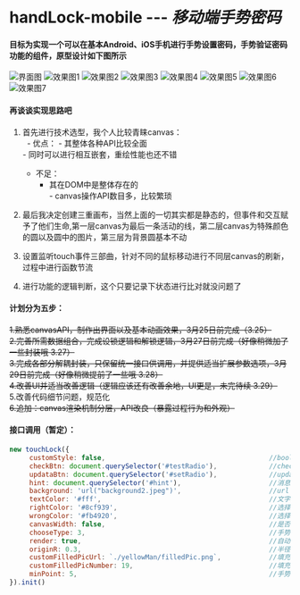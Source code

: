 # handLock-mobile --- *移动端手势密码*  

#### 目标为实现一个可以在基本Android、iOS手机进行手势设置密码，手势验证密码功能的组件，原型设计如下图所示  

![](https://p1.ssl.qhimg.com/t01d73f4b567014b497.png "界面图")
![](https://p5.ssl.qhimg.com/t01ad2dbd1fa3195d55.png "效果图1")
![](https://p3.ssl.qhimg.com/t01e3ccb14544b73cc3.png "效果图2")
![](https://p4.ssl.qhimg.com/t01e29ee99bbe73b256.png "效果图3")
![](https://p4.ssl.qhimg.com/t01698b3be9b0d473e7.png "效果图4")
![](https://p3.ssl.qhimg.com/t01dc54ccf4133d2b06.png "效果图5")
![](https://p1.ssl.qhimg.com/t01410791e9c637add0.png "效果图6")
![](https://p0.ssl.qhimg.com/t019bf08a6f82f1d289.png "效果图7")  

#### 再谈谈实现思路吧  
1. 首先进行技术选型，我个人比较青睐canvas：  
   - 优点： 
        - 其整体各种API比较全面  
         - 同时可以进行相互嵌套，重绘性能也还不错   
   - 不足： 
        - 其在DOM中是整体存在的  
         - canvas操作API数目多，比较繁琐    

2. 最后我决定创建三重画布，当然上面的一切其实都是静态的，但事件和交互赋予了他们生命,第一层canvas为最后一条活动的线，第二层canvas为特殊颜色的圆以及圆中的图片，第三层为背景圆基本不动

3. 设置监听touch事件三部曲，针对不同的鼠标移动进行不同层canvas的刷新，过程中进行函数节流

4. 进行功能的逻辑判断，这个只要记录下状态进行比对就没问题了  

#### 计划分为五步：  

~~1.熟悉canvasAPI，制作出界面以及基本动画效果，3月25日前完成（3.25）~~  
~~2.完善所需数据组合，完成设锁逻辑和解锁逻辑，3月27日前完成（好像稍微加了一些封装哦 3.27）~~  
~~3.完成各部分解耦封装，只保留统一接口供调用，并提供适当扩展参数选项，3月29日前完成（好像稍微提前了一些哦 3.28）~~  
~~4.改善UI并适当改善逻辑（逻辑应该还有改善余地，UI更是，未完待续  3.29）~~  
5.改善代码细节问题，规范化  
~~6.追加：canvas渲染机制分层，API改良（暴露过程行为和外观）~~  

#### 接口调用（暂定）：
```js
new touchLock({  
     customStyle: false,                                         //boolean   是否自定义样式
     checkBtn: document.querySelector('#testRadio'),             //check单选框
     updataBtn: document.querySelector('#setRadio'),             //updata单选框
     hint: document.querySelector('#hint'),                      //消息提示框
     background: 'url("background2.jpeg")',                      //url    container背景
     textColor: '#fff',                                          //文字颜色
     rightColor: '#8cf939',                                      //选择正确后空心圆的颜色
     wrongColor: '#fb4920',                                      //选择错误后空心圆的颜色
     canvasWidth: false,                                         //是否自定义canvas宽度
     chooseType: 3,                                              //手势密码圆数量 默认为3*3
     render: true,                                               //自动渲染
     originR: 0.3,                                               //半径占圆心距的比例
     customFilledPicUrl: `./yellowMan/filledPic.png`,            //填充空心圆图片相对路径，filledPic + index确认唯一图片---形如`./yellowMan/filledPic${index}.png`
     customFilledPicNumber: 19,                                  //填充空心圆图片的总数 
     minPoint: 5,                                                //手势密码的最小连接数目
}).init()  
```
